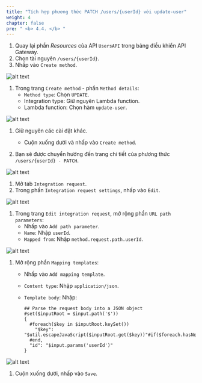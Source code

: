 ```yaml
---
title: "Tích hợp phương thức PATCH /users/{userId} với update-user"
weight: 4
chapter: false
pre: " <b> 4.4. </b> "
---
```


1. Quay lại phần _Resources_ của API `UsersAPI` trong bảng điều khiển API Gateway.
1. Chọn tài nguyên `/users/{userId}`.
1. Nhấp vào `Create method`.

![alt text](/images/workshop-2/API-Gateway--users-userId-PATCH-method--create-method.jpg)

1. Trong trang `Create method` - phần `Method details`:
   - `Method type`: Chọn `UPDATE`.
   - Integration type: Giữ nguyên Lambda function.
   - Lambda function: Chọn hàm `update-user`.

![alt text](/images/workshop-2/API-Gateway--users-userId-PATCH-method--create-method-detail.jpg)

1. Giữ nguyên các cài đặt khác.
   - Cuộn xuống dưới và nhấp vào `Create method`.

1. Bạn sẽ được chuyển hướng đến trang chi tiết của phương thức `/users/{userId} - PATCH`.

![alt text](/images/workshop-2/API-Gateway--users-userId-PATCH-method--method-detail.jpg)

1. Mở tab `Integration request`.
1. Trong phần `Integration request settings`, nhấp vào `Edit`.

![alt text](/images/workshop-2/API-Gateway--users-userId-PATCH-method--integration-request.jpg)

1. Trong trang `Edit integration request`, mở rộng phần `URL path parameters`:
   - Nhấp vào `Add path parameter`.
   - `Name`: Nhập `userId`.
   - `Mapped from`: Nhập `method.request.path.userId`.

![alt text](/images/workshop-2/API-Gateway--users-userId-PATCH-method--integration-request--URL-path-parameters.png)

1. Mở rộng phần `Mapping templates`:
    - Nhấp vào `Add mapping template`.
    - `Content type`: Nhập `application/json`.
    - `Template body`: Nhập:

      ```text
      ## Parse the request body into a JSON object
      #set($inputRoot = $input.path('$'))
      {
        #foreach($key in $inputRoot.keySet())
          "$key": "$util.escapeJavaScript($inputRoot.get($key))"#if($foreach.hasNext),#end
        #end,
        "id": "$input.params('userId')"
      }
      ```

![alt text](/images/workshop-2/API-Gateway--users-userId-PATCH-method--integration-request--mapping-template-body.png)

1. Cuộn xuống dưới, nhấp vào `Save`.
